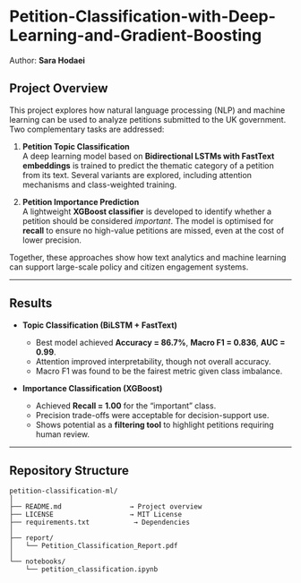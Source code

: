 # Petition-Classification-with-Deep-Learning-and-Gradient-Boosting
Author: **Sara Hodaei**  

## Project Overview

This project explores how natural language processing (NLP) and machine learning can be used to analyze petitions submitted to the UK government. Two complementary tasks are addressed:

1. **Petition Topic Classification**  
   A deep learning model based on **Bidirectional LSTMs with FastText embeddings** is trained to predict the thematic category of a petition from its text. Several variants are explored, including attention mechanisms and class-weighted training.

2. **Petition Importance Prediction**  
   A lightweight **XGBoost classifier** is developed to identify whether a petition should be considered *important*. The model is optimised for **recall** to ensure no high-value petitions are missed, even at the cost of lower precision.  

Together, these approaches show how text analytics and machine learning can support large-scale policy and citizen engagement systems.

---

## Results

- **Topic Classification (BiLSTM + FastText)**  
  - Best model achieved **Accuracy = 86.7%**, **Macro F1 = 0.836**, **AUC = 0.99**.  
  - Attention improved interpretability, though not overall accuracy.  
  - Macro F1 was found to be the fairest metric given class imbalance.

- **Importance Classification (XGBoost)**  
  - Achieved **Recall = 1.00** for the “important” class.  
  - Precision trade-offs were acceptable for decision-support use.  
  - Shows potential as a **filtering tool** to highlight petitions requiring human review.  

---

## Repository Structure

```text
petition-classification-ml/
│
├── README.md                 → Project overview
├── LICENSE                   → MIT License
├── requirements.txt           → Dependencies
│
├── report/
│   └── Petition_Classification_Report.pdf
│
└── notebooks/
    └── petition_classification.ipynb
